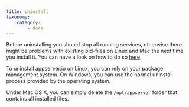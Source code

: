 ```yaml
---
title: Uninstall
taxonomy:
    category:
        - docs
---
```


Before uninstalling you should stop all running services, otherwise there might
be problems with existing pid-files on Linux and Mac the next time you install it. You can
have a look on how to do so [here](../basic-usage#start-and-stop-scripts).

To uninstall appserver.io on Linux, you can rely on your package management system.
On Windows, you can use the normal uninstall process provided by the operating system.

Under Mac OS X, you can simply delete the `/opt/appserver` folder that contains all installed files.